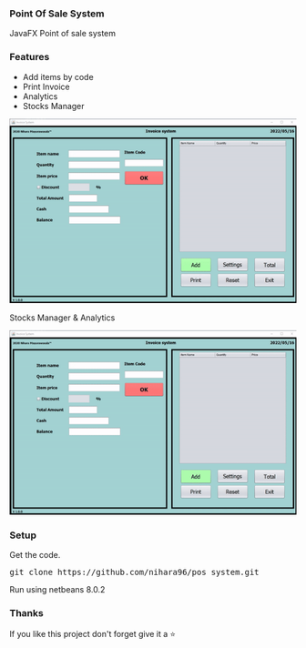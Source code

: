 ### Point Of Sale System 

JavaFX Point of sale system 


### Features

- Add items by code
- Print Invoice
- Analytics
- Stocks Manager

![pos system](images/img1.gif)

Stocks Manager & Analytics

![pos system](images/img2.gif)

### Setup

Get the code.

 <pre>git clone https://github.com/nihara96/pos_system.git</pre>
 
Run using netbeans 8.0.2

### Thanks
If you like this project don't forget give it a ⭐ 
 


